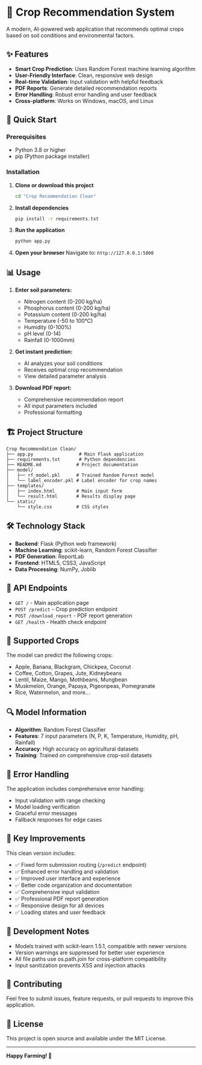 # 🌾 Crop Recommendation System

A modern, AI-powered web application that recommends optimal crops based on soil conditions and environmental factors.

## ✨ Features

- **Smart Crop Prediction**: Uses Random Forest machine learning algorithm
- **User-Friendly Interface**: Clean, responsive web design
- **Real-time Validation**: Input validation with helpful feedback
- **PDF Reports**: Generate detailed recommendation reports
- **Error Handling**: Robust error handling and user feedback
- **Cross-platform**: Works on Windows, macOS, and Linux

## 🚀 Quick Start

### Prerequisites
- Python 3.8 or higher
- pip (Python package installer)

### Installation

1. **Clone or download this project**
   ```bash
   cd "Crop Recommendation Clean"
   ```

2. **Install dependencies**
   ```bash
   pip install -r requirements.txt
   ```

3. **Run the application**
   ```bash
   python app.py
   ```

4. **Open your browser**
   Navigate to: `http://127.0.0.1:5000`

## 📊 Usage

1. **Enter soil parameters:**
   - Nitrogen content (0-200 kg/ha)
   - Phosphorus content (0-200 kg/ha)
   - Potassium content (0-200 kg/ha)
   - Temperature (-50 to 100°C)
   - Humidity (0-100%)
   - pH level (0-14)
   - Rainfall (0-1000mm)

2. **Get instant prediction:**
   - AI analyzes your soil conditions
   - Receives optimal crop recommendation
   - View detailed parameter analysis

3. **Download PDF report:**
   - Comprehensive recommendation report
   - All input parameters included
   - Professional formatting

## 🏗️ Project Structure

```
Crop Recommendation Clean/
├── app.py                 # Main Flask application
├── requirements.txt       # Python dependencies
├── README.md             # Project documentation
├── model/
│   ├── rf_model.pkl      # Trained Random Forest model
│   └── label_encoder.pkl # Label encoder for crop names
├── templates/
│   ├── index.html        # Main input form
│   └── result.html       # Results display page
└── static/
    └── style.css         # CSS styles
```

## 🛠️ Technology Stack

- **Backend**: Flask (Python web framework)
- **Machine Learning**: scikit-learn, Random Forest Classifier
- **PDF Generation**: ReportLab
- **Frontend**: HTML5, CSS3, JavaScript
- **Data Processing**: NumPy, Joblib

## 🔧 API Endpoints

- `GET /` - Main application page
- `POST /predict` - Crop prediction endpoint
- `POST /download_report` - PDF report generation
- `GET /health` - Health check endpoint

## 🎯 Supported Crops

The model can predict the following crops:
- Apple, Banana, Blackgram, Chickpea, Coconut
- Coffee, Cotton, Grapes, Jute, Kidneybeans
- Lentil, Maize, Mango, Mothbeans, Mungbean
- Muskmelon, Orange, Papaya, Pigeonpeas, Pomegranate
- Rice, Watermelon, and more...

## 🔍 Model Information

- **Algorithm**: Random Forest Classifier
- **Features**: 7 input parameters (N, P, K, Temperature, Humidity, pH, Rainfall)
- **Accuracy**: High accuracy on agricultural datasets
- **Training**: Trained on comprehensive crop-soil datasets

## 🚨 Error Handling

The application includes comprehensive error handling:
- Input validation with range checking
- Model loading verification
- Graceful error messages
- Fallback responses for edge cases

## 🌟 Key Improvements

This clean version includes:
- ✅ Fixed form submission routing (`/predict` endpoint)
- ✅ Enhanced error handling and validation
- ✅ Improved user interface and experience
- ✅ Better code organization and documentation
- ✅ Comprehensive input validation
- ✅ Professional PDF report generation
- ✅ Responsive design for all devices
- ✅ Loading states and user feedback

## 📝 Development Notes

- Models trained with scikit-learn 1.5.1, compatible with newer versions
- Version warnings are suppressed for better user experience
- All file paths use os.path.join for cross-platform compatibility
- Input sanitization prevents XSS and injection attacks

## 🤝 Contributing

Feel free to submit issues, feature requests, or pull requests to improve this application.

## 📄 License

This project is open source and available under the MIT License.

---

**Happy Farming! 🌱**